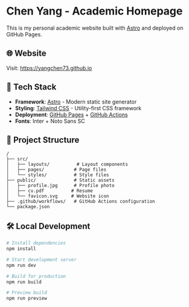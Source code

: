 # Chen Yang - Academic Homepage

This is my personal academic website built with [Astro](https://astro.build) and deployed on GitHub Pages.

## 🌐 Website

Visit: https://yangchen73.github.io

## 🚀 Tech Stack

- **Framework**: [Astro](https://astro.build) - Modern static site generator
- **Styling**: [Tailwind CSS](https://tailwindcss.com) - Utility-first CSS framework
- **Deployment**: [GitHub Pages](https://pages.github.com) + [GitHub Actions](https://github.com/features/actions)
- **Fonts**: Inter + Noto Sans SC

## 📁 Project Structure

```
/
├── src/
│   ├── layouts/          # Layout components
│   ├── pages/           # Page files
│   └── styles/          # Style files
├── public/              # Static assets
│   ├── profile.jpg      # Profile photo
│   ├── cv.pdf          # Resume
│   └── favicon.svg     # Website icon
├── .github/workflows/   # GitHub Actions configuration
└── package.json
```

## 🛠️ Local Development

```bash
# Install dependencies
npm install

# Start development server
npm run dev

# Build for production
npm run build

# Preview build
npm run preview
```

